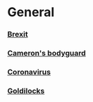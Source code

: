 # General

### [Brexit](General/brexit_approval_worksheet)

### [Cameron's bodyguard](general/cameron_bodyguard)

### [Coronavirus](Toiec/Media/sixoclocknews_20200120_coronavirus)

### [Goldilocks](general/goldilocks_worksheet)
